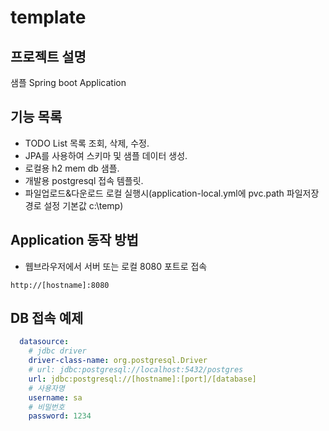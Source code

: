 # template

## 프로젝트 설명
샘플 Spring boot Application

## 기능 목록
- TODO List 목록 조회, 삭제, 수정.
- JPA를 사용하여 스키마 및 샘플 데이터 생성.
- 로컬용 h2 mem db 샘플.
- 개발용 postgresql 접속 템플릿.
- 파일업로드&다운로드 로컬 실행시(application-local.yml에 pvc.path 파일저장 경로 설정 기본값 c:\temp)

## Application 동작 방법
- 웹브라우저에서 서버 또는 로컬 8080 포트로 접속
~~~
http://[hostname]:8080
~~~

## DB 접속 예제
~~~yaml
  datasource:
    # jdbc driver
    driver-class-name: org.postgresql.Driver
    # url: jdbc:postgresql://localhost:5432/postgres
    url: jdbc:postgresql://[hostname]:[port]/[database]
    # 사용자명
    username: sa
    # 비밀번호
    password: 1234
~~~
